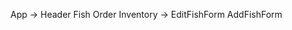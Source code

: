 App ->  Header
        Fish
        Order
        Inventory ->    EditFishForm
                        AddFishForm